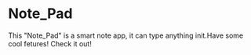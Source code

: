 # Note_Pad
This "Note_Pad" is a smart note app, it can type anything init.Have some cool fetures! Check it out!
